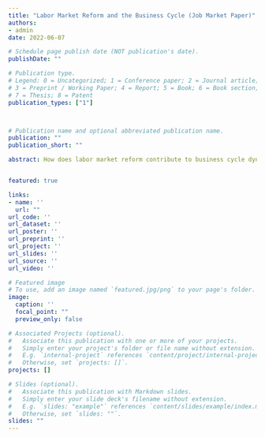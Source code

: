 ```yaml
---
title: "Labor Market Reform and the Business Cycle (Job Market Paper)"
authors:
- admin
date: 2022-06-07

# Schedule page publish date (NOT publication's date).
publishDate: ""

# Publication type.
# Legend: 0 = Uncategorized; 1 = Conference paper; 2 = Journal article;
# 3 = Preprint / Working Paper; 4 = Report; 5 = Book; 6 = Book section;
# 7 = Thesis; 8 = Patent
publication_types: ["1"]



# Publication name and optional abbreviated publication name.
publication: ""
publication_short: ""

abstract: How does labor market reform contribute to business cycle dynamics? I develop a real business cycle model in which labor market reform affects economic activity by improving employment matching efficiency and reducing vacancy posting costs. I then use shocks to a labor market freedom index (LMFI) to proxy for labor market reform in the United States and calibrate the model under different shock transmission channels to test the empirical relevance of these mechanisms. The impulse response shows that the positive net effect of the LMFI shock on vacancy rate from the structural model with both channels closely fits U.S. data in the VAR model. On the other hand, using OECD data, vacancy rate impulse response shows that both the panel VAR analysis and the disaggregated country-level analysis support the channels of shock transmission identified in the structural model. 


featured: true

links:
- name: ''
  url: ""
url_code: ''
url_dataset: ''
url_poster: ''
url_preprint: ''
url_project: ''
url_slides: ''
url_source: ''
url_video: ''

# Featured image
# To use, add an image named `featured.jpg/png` to your page's folder. 
image:
  caption: ''
  focal_point: ""
  preview_only: false

# Associated Projects (optional).
#   Associate this publication with one or more of your projects.
#   Simply enter your project's folder or file name without extension.
#   E.g. `internal-project` references `content/project/internal-project/index.md`.
#   Otherwise, set `projects: []`.
projects: []

# Slides (optional).
#   Associate this publication with Markdown slides.
#   Simply enter your slide deck's filename without extension.
#   E.g. `slides: "example"` references `content/slides/example/index.md`.
#   Otherwise, set `slides: ""`.
slides: ""
---
```

